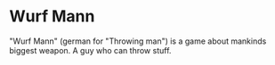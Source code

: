 # Wurf Mann
"Wurf Mann" (german for "Throwing man") is a game about mankinds biggest weapon. A guy who can throw stuff.
